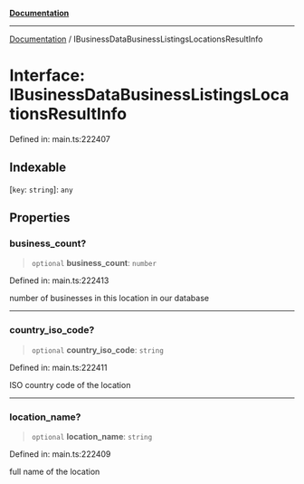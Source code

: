 [**Documentation**](../README.md)

***

[Documentation](../README.md) / IBusinessDataBusinessListingsLocationsResultInfo

# Interface: IBusinessDataBusinessListingsLocationsResultInfo

Defined in: main.ts:222407

## Indexable

\[`key`: `string`\]: `any`

## Properties

### business\_count?

> `optional` **business\_count**: `number`

Defined in: main.ts:222413

number of businesses in this location in our database

***

### country\_iso\_code?

> `optional` **country\_iso\_code**: `string`

Defined in: main.ts:222411

ISO country code of the location

***

### location\_name?

> `optional` **location\_name**: `string`

Defined in: main.ts:222409

full name of the location
